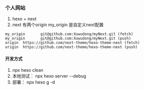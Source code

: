 ### 个人网站
1. hexo + next
2. next 有两个origin my_origin 是自定义next配置
```
my_origin       git@github.com:Xuwudong/myNext.git (fetch)
my_origin       git@github.com:Xuwudong/myNext.git (push)
origin  https://github.com/next-theme/hexo-theme-next (fetch)
origin  https://github.com/next-theme/hexo-theme-next (push)
```

#### 开发方式
1. npx hexo clean
2. 本地测试： npx hexo server --debug
3. 部署： npx hexo g -d
